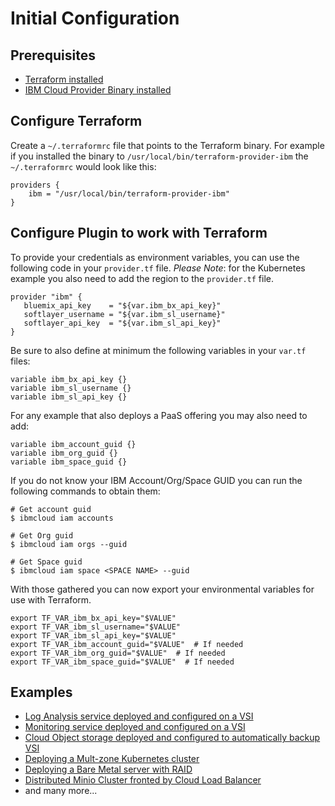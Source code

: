 # Initial Configuration

## Prerequisites

* [Terraform installed](https://www.terraform.io/intro/getting-started/install.html)
* [IBM Cloud Provider Binary installed](https://github.com/IBM-Cloud/terraform-provider-ibm/releases)

## Configure Terraform

Create a `~/.terraformrc` file that points to the Terraform binary. For example if you installed the binary to `/usr/local/bin/terraform-provider-ibm` the `~/.terraformrc` would look like this:

```text
providers {
    ibm = "/usr/local/bin/terraform-provider-ibm"
}
```

## Configure Plugin to work with Terraform

To provide your credentials as environment variables, you can use the following code in your `provider.tf` file. _Please Note_: for the Kubernetes example you also need to add the region to the `provider.tf` file.

```text
provider "ibm" {
   bluemix_api_key    = "${var.ibm_bx_api_key}"
   softlayer_username = "${var.ibm_sl_username}"
   softlayer_api_key  = "${var.ibm_sl_api_key}"
}
```

Be sure to also define at minimum the following variables in your `var.tf` files:

```text
variable ibm_bx_api_key {}
variable ibm_sl_username {}
variable ibm_sl_api_key {}
```

For any example that also deploys a PaaS offering you may also need to add:

```text
variable ibm_account_guid {}
variable ibm_org_guid {}
variable ibm_space_guid {}
```

If you do not know your IBM Account/Org/Space GUID you can run the following commands to obtain them:

```text
# Get account guid 
$ ibmcloud iam accounts

# Get Org guid
$ ibmcloud iam orgs --guid

# Get Space guid
$ ibmcloud iam space <SPACE NAME> --guid
```

With those gathered you can now export your environmental variables for use with Terraform.

```text
export TF_VAR_ibm_bx_api_key="$VALUE"
export TF_VAR_ibm_sl_username="$VALUE"
export TF_VAR_ibm_sl_api_key="$VALUE"
export TF_VAR_ibm_account_guid="$VALUE"  # If needed
export TF_VAR_ibm_org_guid="$VALUE"  # If needed
export TF_VAR_ibm_space_guid="$VALUE"  # If needed
```

## Examples

* [Log Analysis service deployed and configured on a VSI](loganalysisvsi.md)
* [Monitoring service deployed and configured on a VSI](monitoringvsi.md)
* [Cloud Object storage deployed and configured to automatically backup VSI](vsiwithcosbackup.md)
* [Deploying a Mult-zone Kubernetes cluster](https://github.com/greyhoundforty/IBMCloud-Terraform-Examples/tree/bd0a179b9fb3f1dd3af704073a7e869b252dcd67/KubernetesMultiZoneCluster/README.md)
* [Deploying a Bare Metal server with RAID](baremetalserver.md)
* [Distributed Minio Cluster fronted by Cloud Load Balancer](lbaasminiovsi.md)
* and many more... 

